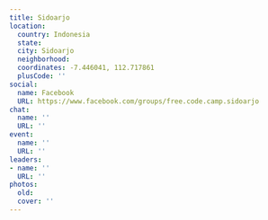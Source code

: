 ```yaml
---
title: Sidoarjo
location:
  country: Indonesia
  state: 
  city: Sidoarjo
  neighborhood: 
  coordinates: -7.446041, 112.717861
  plusCode: ''
social:
  name: Facebook
  URL: https://www.facebook.com/groups/free.code.camp.sidoarjo
chat:
  name: ''
  URL: ''
event:
  name: ''
  URL: ''
leaders:
- name: ''
  URL: ''
photos:
  old: 
  cover: ''
---
```

